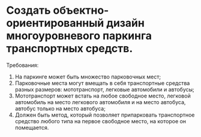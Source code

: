 # Создать объектно-ориентированный дизайн многоуровневого паркинга транспортных средств.

Требования:

1. На паркинге может быть множество парковочных мест;
2. Парковочные места могут вмещать в себя транспортные средства разных размеров: мототранспорт, легковые автомобили и
   автобусы;
3. Мототранспорт может встать на любое свободное место, легковой автомобиль на место легкового автомобиля и на место
   автобуса, автобус только на место автобуса;
4. Должен быть метод, который позволяет припарковать транспортное средство любого типа на первое свободное место, на
   которое он помещается.

